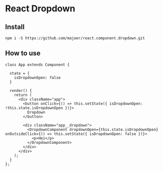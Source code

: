 # React Dropdown

## Install
`npm i -S https://github.com/majoer/react.component.dropdown.git`

## How to use 
```
class App extends Component {

  state = {
    isDropdownOpen: false
  }

  render() {
    return (
      <div className="app">
        <button onClick={() => this.setState({ isDropdownOpen: !this.state.isDropdownOpen })}>
          Dropdown
        </button>

        <div className="app__dropdown">
          <DropdownComponent dropdownOpen={this.state.isDropdownOpen} onOutsideClick={() => this.setState({ isDropdownOpen: false })}>
            <p>Hei</p>
          </DropdownComponent>
        </div>
      </div>
    );
  }
};
```
